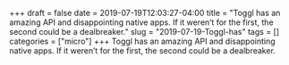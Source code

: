 +++draft = falsedate = 2019-07-19T12:03:27-04:00title = "Toggl has an amazing API and disappointing native apps. If it weren’t for the first, the second could be a dealbreaker."slug = "2019-07-19-Toggl-has"tags = []categories = ["micro"]+++Toggl has an amazing API and disappointing native apps. If it weren’t for the first, the second could be a dealbreaker.